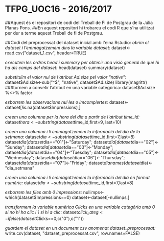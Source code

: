 # TFPG_UOC16 - 2016/2017
##Aquest és el repositori de codi del Treball de Fi de Postgrau de la Júlia Planas Pons.
##En aquest repositori hi trobareu el codi R que s'ha utilitzat per dur a terme aquest Treball de fi de Postgrau.

##Codi del preprocessat del dataset inicial amb l'eina Rstudio:
_obrim el dataset i l'emmagatzemem dins la variable dataset:_
dataset<-read.csv("dataset_1.csv", header=TRUE)

_executem les ordres head i summary per obtenir una visió general de què hi ha als camps del dataset:_
head(dataset)
summary(dataset)

_substituïm el valor nul de l'atribut Ad.size pel valor "native":_
dataset$Ad.size<-sub("^$", "native", dataset$Ad.size)
library(magrittr)
###tornem a convetir l’atribut en una variable categòrica:
dataset$Ad.size %<>% factor

_esborrem les observacions nul·les o imcomplertes:_
dataset<-dataset[!is.na(dataset$Impressions),]

_creem una columna per la hora del dia a partir de l'atribut time_id:_
dataset$hora<- substring(dataset$time_id,first=9, last=10)

_creem una columna i li emmagatzemem la informació del dia de la setmana:_
dataset$dia<-substring(dataset$time_id,first=7,last=8)
dataset$dia[dataset$dia=="01"]<-"Saturday";
dataset$dia[dataset$dia=="02"]<-"Sunday";
dataset$dia[dataset$dia=="03"]<-"Monday";
dataset$dia[dataset$dia=="04"]<-"Tuesday";
dataset$dia[dataset$dia=="05"]<-"Wednesday";
dataset$dia[dataset$dia=="06"]<-"Thursday";
dataset$dia[dataset$dia=="07"]<-"Friday";
dataset$dia %<>% factor
names(dataset$dia)<-"dia_setmana"

_creem una columna i li emmagatzemem la informació del dia en format numèric:_
dataset$dia<-substring(dataset$time_id,first=7,last=8)

_esborrem les files amb 0 impressions:_
nullimps<-which(dataset$Impressions==0)
dataset<-dataset[-nullimps,]

_transformem la variable numèrica Clicks en una variable categòria amb 0 si no hi ha clic i 1 si hi a clic:_
dataset$click_categ<-ifelse(dataset$Clicks==0,c("0"),c("1"))

_guardem el dataset en un document csv anomenat dataset_preprocessat:_
write.csv(dataset, "dataset_preprocessat.csv", row.names=FALSE)
